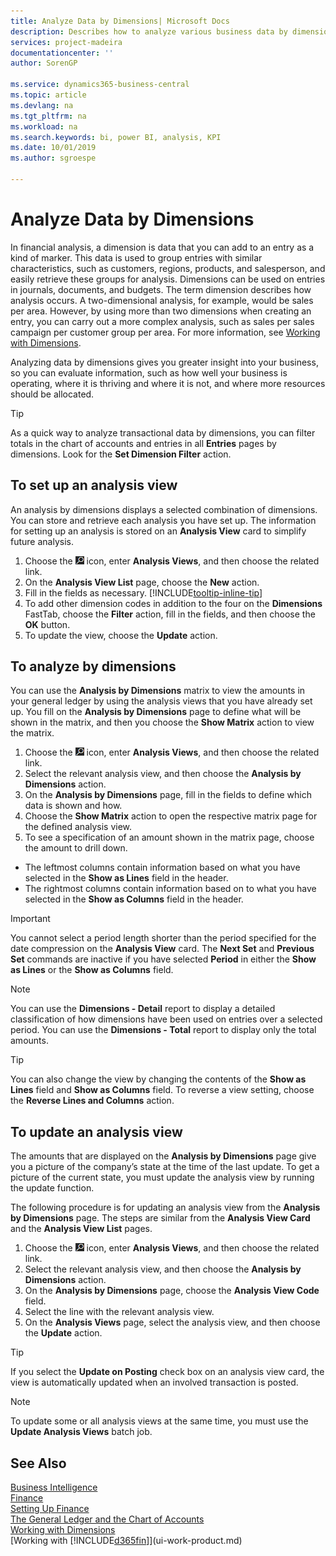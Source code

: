 ```yaml
---
title: Analyze Data by Dimensions| Microsoft Docs
description: Describes how to analyze various business data by dimensions.
services: project-madeira
documentationcenter: ''
author: SorenGP

ms.service: dynamics365-business-central
ms.topic: article
ms.devlang: na
ms.tgt_pltfrm: na
ms.workload: na
ms.search.keywords: bi, power BI, analysis, KPI
ms.date: 10/01/2019
ms.author: sgroespe

---
```

#  Analyze Data by Dimensions
In financial analysis, a dimension is data that you can add to an entry as a kind of marker. This data is used to group entries with similar characteristics, such as customers, regions, products, and salesperson, and easily retrieve these groups for analysis. Dimensions can be used on entries in journals, documents, and budgets. The term dimension describes how analysis occurs. A two-dimensional analysis, for example, would be sales per area. However, by using more than two dimensions when creating an entry, you can carry out a more complex analysis, such as sales per sales campaign per customer group per area. For more information, see [Working with Dimensions](finance-dimensions.md).

Analyzing data by dimensions gives you greater insight into your business, so you can evaluate information, such as how well your business is operating, where it is thriving and where it is not, and where more resources should be allocated.

> [!TIP]
> As a quick way to analyze transactional data by dimensions, you can filter totals in the chart of accounts and entries in all **Entries** pages by dimensions. Look for the **Set Dimension Filter** action.

## To set up an analysis view  
An analysis by dimensions displays a selected combination of dimensions. You can store and retrieve each analysis you have set up. The information for setting up an analysis is stored on an **Analysis View** card to simplify future analysis.  

1. Choose the ![Lightbulb that opens the Tell Me feature](media/ui-search/search_small.png "Tell me what you want to do") icon, enter **Analysis Views**, and then choose the related link.  
2. On the **Analysis View List** page, choose the **New** action.
3. Fill in the fields as necessary. [!INCLUDE[tooltip-inline-tip](includes/tooltip-inline-tip_md.md)]
4. To add other dimension codes in addition to the four on the **Dimensions** FastTab, choose the **Filter** action, fill in the fields, and then choose the **OK** button.  
5. To update the view, choose the **Update** action.

## To analyze by dimensions
You can use the **Analysis by Dimensions** matrix to view the amounts in your general ledger by using the analysis views that you have already set up. You fill on the **Analysis by Dimensions** page to define what will be shown in the matrix, and then you choose the **Show Matrix** action to view the matrix.  

1. Choose the ![Lightbulb that opens the Tell Me feature](media/ui-search/search_small.png "Tell me what you want to do") icon, enter **Analysis Views**, and then choose the related link.  
2. Select the relevant analysis view,  and then choose the **Analysis by Dimensions** action.
3. On the **Analysis by Dimensions** page, fill in the fields to define which data is shown and how.
4. Choose the **Show Matrix** action to open the respective matrix page for the defined analysis view.
5. To see a specification of an amount shown in the matrix page, choose the amount to drill down.  

- The leftmost columns contain information based on what you have selected in the **Show as Lines** field in the header.  
- The rightmost columns contain information based on to what you have selected in the **Show as Columns** field in the header.

> [!IMPORTANT]  
>   You cannot select a period length shorter than the period specified for the date compression on the **Analysis View** card. The **Next Set** and **Previous Set** commands are inactive if you have selected **Period** in either the **Show as Lines** or the **Show as Columns** field.  

> [!NOTE]  
>   You can use the **Dimensions - Detail** report to display a detailed classification of how dimensions have been used on entries over a selected period. You can use the **Dimensions - Total** report to display only the total amounts.  

> [!TIP]  
>   You can also change the view by changing the contents of the **Show as Lines** field and **Show as Columns** field. To reverse a view setting, choose the **Reverse Lines and Columns** action.

## To update an analysis view  
The amounts that are displayed on the **Analysis by Dimensions** page give you a picture of the company’s state at the time of the last update. To get a picture of the current state, you must update the analysis view by running the update function.

The following procedure is for updating an analysis view from the **Analysis by Dimensions** page. The steps are similar from the **Analysis View Card** and the **Analysis View List** pages.  

1. Choose the ![Lightbulb that opens the Tell Me feature](media/ui-search/search_small.png "Tell me what you want to do") icon, enter **Analysis Views**, and then choose the related link.
2. Select the relevant analysis view,  and then choose the **Analysis by Dimensions** action.
2. On the **Analysis by Dimensions** page, choose the **Analysis View Code** field.  
3. Select the line with the relevant analysis view.  
4. On the **Analysis Views** page, select the analysis view, and then choose the **Update** action.  

> [!TIP]  
>   If you select the **Update on Posting** check box on an analysis view card, the view is automatically updated when an involved transaction is posted.

> [!NOTE]  
>   To update some or all analysis views at the same time, you must use the **Update Analysis Views** batch job.  

## See Also
[Business Intelligence](bi.md)  
[Finance](finance.md)  
[Setting Up Finance](finance-setup-finance.md)  
[The General Ledger and the Chart of Accounts](finance-general-ledger.md)  
[Working with Dimensions](finance-dimensions.md)  
[Working with [!INCLUDE[d365fin](includes/d365fin_md.md)]](ui-work-product.md)  

